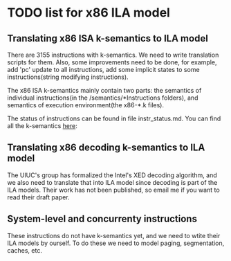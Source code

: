 # TODO list for x86 ILA model
## Translating x86 ISA k-semantics to ILA model
There are 3155 instructions with k-semantics. We need to write translation scripts for them. Also, some improvements need to be done, for example, add 'pc' update to all instructions, add some implicit states to some instructions(string modifying instructions). 

The x86 ISA k-semantics mainly contain two parts: the semantics of individual instructions(in the /semantics/\*Instructions folders), and semantics of execution environment(the x86-\*.k files).

The status of instructions can be found in file instr\_status.md. You can find all the k-semantics [here](https://github.com/kframework/X86-64-semantics/tree/master/semantics): 

## Translating x86 decoding k-semantics to ILA model
The UIUC's group has formalized the Intel's XED decoding algorithm, and we also need to translate that into ILA model since decoding is part of the ILA models. Their work has not been published, so email me if you want to read their draft paper.

## System-level and concurrenty instructions
These instructions do not have k-semantics yet, and we need to wtite their ILA models by ourself. To do these we need to model paging, segmentation, caches, etc. 
